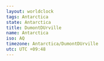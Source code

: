 ```yaml
---
layout: worldclock
tags: Antarctica
state: Antarctica
title: DumontDUrville
name: Antarctica
iso: AQ
timezone: Antarctica/DumontDUrville
utc: UTC +09:48
---
```


